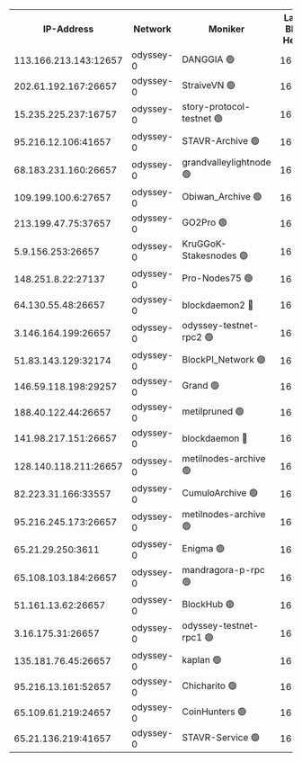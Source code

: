 


<table><tr><th>IP-Address</th><th>Network</th><th>Moniker</th><th>Latest Block Height</th><th>Earliest Block Height</th><th>Catching Up</th><th>Tx Index</th><th>Voting Power</th><th>Version</th><th>Scan Time</th></tr><tr><td>113.166.213.143:12657</td><td>odyssey-0</td><td>DANGGIA 🟢</td><td>161619</td><td>1</td><td>False</td><td>on</td><td>0</td><td>0.38.9</td><td>2024-10-31T03:06:58.998031611UTC</td></tr><tr><td>202.61.192.167:26657</td><td>odyssey-0</td><td>StraiveVN 🟢</td><td>161621</td><td>1</td><td>False</td><td>off</td><td>0</td><td>0.38.9</td><td>2024-10-31T03:07:03.524307921UTC</td></tr><tr><td>15.235.225.237:16757</td><td>odyssey-0</td><td>story-protocol-testnet 🟢</td><td>161621</td><td>1</td><td>False</td><td>off</td><td>0</td><td>0.38.9</td><td>2024-10-31T03:07:05.201939896UTC</td></tr><tr><td>95.216.12.106:41657</td><td>odyssey-0</td><td>STAVR-Archive 🟢</td><td>161622</td><td>1</td><td>False</td><td>on</td><td>0</td><td>0.38.9</td><td>2024-10-31T03:07:05.650456816UTC</td></tr><tr><td>68.183.231.160:26657</td><td>odyssey-0</td><td>grandvalleylightnode 🟢</td><td>161622</td><td>1</td><td>False</td><td>off</td><td>0</td><td>0.38.9</td><td>2024-10-31T03:07:06.726897971UTC</td></tr><tr><td>109.199.100.6:27657</td><td>odyssey-0</td><td>Obiwan_Archive 🟢</td><td>161622</td><td>1</td><td>False</td><td>on</td><td>0</td><td>0.38.9</td><td>2024-10-31T03:07:07.157467802UTC</td></tr><tr><td>213.199.47.75:37657</td><td>odyssey-0</td><td>GO2Pro 🟢</td><td>161622</td><td>1</td><td>False</td><td>off</td><td>0</td><td>0.38.9</td><td>2024-10-31T03:07:07.841512517UTC</td></tr><tr><td>5.9.156.253:26657</td><td>odyssey-0</td><td>KruGGoK-Stakesnodes 🟢</td><td>161622</td><td>1</td><td>False</td><td>on</td><td>0</td><td>0.38.9</td><td>2024-10-31T03:07:08.243414073UTC</td></tr><tr><td>148.251.8.22:27137</td><td>odyssey-0</td><td>Pro-Nodes75 🟢</td><td>161623</td><td>1</td><td>False</td><td>on</td><td>0</td><td>0.38.9</td><td>2024-10-31T03:07:10.783455988UTC</td></tr><tr><td>64.130.55.48:26657</td><td>odyssey-0</td><td>blockdaemon2 🔴</td><td>161624</td><td>1</td><td>False</td><td>off</td><td>1</td><td>0.38.9</td><td>2024-10-31T03:07:11.434304585UTC</td></tr><tr><td>3.146.164.199:26657</td><td>odyssey-0</td><td>odyssey-testnet-rpc2 🟢</td><td>161625</td><td>1</td><td>False</td><td>off</td><td>0</td><td>0.38.9</td><td>2024-10-31T03:07:17.197926300UTC</td></tr><tr><td>51.83.143.129:32174</td><td>odyssey-0</td><td>BlockPI_Network 🟢</td><td>161627</td><td>1</td><td>False</td><td>off</td><td>0</td><td>0.38.9</td><td>2024-10-31T03:07:22.538743468UTC</td></tr><tr><td>146.59.118.198:29257</td><td>odyssey-0</td><td>Grand 🟢</td><td>161627</td><td>1</td><td>False</td><td>off</td><td>0</td><td>0.38.9</td><td>2024-10-31T03:07:22.906793726UTC</td></tr><tr><td>188.40.122.44:26657</td><td>odyssey-0</td><td>metilpruned 🟢</td><td>161627</td><td>1</td><td>False</td><td>off</td><td>0</td><td>0.38.9</td><td>2024-10-31T03:07:23.310392343UTC</td></tr><tr><td>141.98.217.151:26657</td><td>odyssey-0</td><td>blockdaemon 🔴</td><td>161628</td><td>1</td><td>False</td><td>off</td><td>1</td><td>0.38.9</td><td>2024-10-31T03:07:23.906271035UTC</td></tr><tr><td>128.140.118.211:26657</td><td>odyssey-0</td><td>metilnodes-archive 🟢</td><td>161628</td><td>1</td><td>False</td><td>on</td><td>0</td><td>0.38.9</td><td>2024-10-31T03:07:26.355849831UTC</td></tr><tr><td>82.223.31.166:33557</td><td>odyssey-0</td><td>CumuloArchive 🟢</td><td>161630</td><td>1</td><td>False</td><td>on</td><td>0</td><td>0.38.9</td><td>2024-10-31T03:07:31.167105353UTC</td></tr><tr><td>95.216.245.173:26657</td><td>odyssey-0</td><td>metilnodes-archive 🟢</td><td>161630</td><td>1</td><td>False</td><td>on</td><td>0</td><td>0.38.9</td><td>2024-10-31T03:07:31.613005342UTC</td></tr><tr><td>65.21.29.250:3611</td><td>odyssey-0</td><td>Enigma 🟢</td><td>161633</td><td>1</td><td>False</td><td>on</td><td>0</td><td>0.38.9</td><td>2024-10-31T03:07:39.059704854UTC</td></tr><tr><td>65.108.103.184:26657</td><td>odyssey-0</td><td>mandragora-p-rpc 🟢</td><td>161634</td><td>1</td><td>False</td><td>on</td><td>0</td><td>0.38.9</td><td>2024-10-31T03:07:42.095378246UTC</td></tr><tr><td>51.161.13.62:26657</td><td>odyssey-0</td><td>BlockHub 🟢</td><td>161634</td><td>1</td><td>False</td><td>on</td><td>0</td><td>0.38.9</td><td>2024-10-31T03:07:42.862011018UTC</td></tr><tr><td>3.16.175.31:26657</td><td>odyssey-0</td><td>odyssey-testnet-rpc1 🟢</td><td>161635</td><td>1</td><td>False</td><td>off</td><td>0</td><td>0.38.9</td><td>2024-10-31T03:07:47.063298253UTC</td></tr><tr><td>135.181.76.45:26657</td><td>odyssey-0</td><td>kaplan 🟢</td><td>161626</td><td>118001</td><td>False</td><td>off</td><td>0</td><td>0.38.9</td><td>2024-10-31T03:07:20.037583904UTC</td></tr><tr><td>95.216.13.161:52657</td><td>odyssey-0</td><td>Chicharito 🟢</td><td>161621</td><td>121001</td><td>False</td><td>off</td><td>0</td><td>0.38.9</td><td>2024-10-31T03:07:03.942017695UTC</td></tr><tr><td>65.109.61.219:24657</td><td>odyssey-0</td><td>CoinHunters 🟢</td><td>161630</td><td>121001</td><td>False</td><td>off</td><td>0</td><td>0.38.9</td><td>2024-10-31T03:07:32.140240616UTC</td></tr><tr><td>65.21.136.219:41657</td><td>odyssey-0</td><td>STAVR-Service 🟢</td><td>161625</td><td>141001</td><td>False</td><td>on</td><td>0</td><td>0.38.9</td><td>2024-10-31T03:07:16.226320850UTC</td></tr></table>